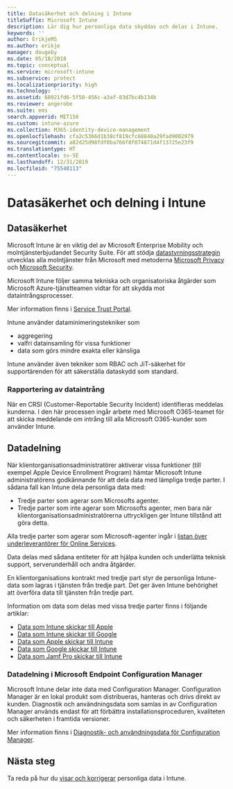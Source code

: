 ```yaml
---
title: Datasäkerhet och delning i Intune
titleSuffix: Microsoft Intune
description: Lär dig hur personliga data skyddas och delas i Intune.
keywords: ''
author: ErikjeMS
ms.author: erikje
manager: dougeby
ms.date: 05/18/2018
ms.topic: conceptual
ms.service: microsoft-intune
ms.subservice: protect
ms.localizationpriority: high
ms.technology: ''
ms.assetid: 68921fd6-5f50-456c-a3af-83d7bc4b134b
ms.reviewer: angerobe
ms.suite: ems
search.appverid: MET150
ms.custom: intune-azure
ms.collection: M365-identity-device-management
ms.openlocfilehash: cfa2c5366d1b38cf819cfc68840a29fad9002979
ms.sourcegitcommit: a82d25d98fdf0ba766f8f074871d4f13725e23f9
ms.translationtype: HT
ms.contentlocale: sv-SE
ms.lasthandoff: 12/31/2019
ms.locfileid: "75548113"
---
```

# <a name="data-security-and-sharing-in-intune"></a>Datasäkerhet och delning i Intune


## <a name="data-security"></a>Datasäkerhet

Microsoft Intune är en viktig del av Microsoft Enterprise Mobility och molntjänsterbjudandet Security Suite. För att stödja [datastyrningsstrategin](https://www.microsoft.com/en-us/TrustCenter/Security/default.aspx) utvecklas alla molntjänster från Microsoft med metoderna [Microsoft Privacy](https://www.microsoft.com/en-us/trustcenter/privacy) och [Microsoft Security](https://www.microsoft.com/en-us/trustcenter/security/).  

Microsoft Intune följer samma tekniska och organisatoriska åtgärder som Microsoft Azure-tjänstteamen vidtar för att skydda mot dataintrångsprocesser.

Mer information finns i [Service Trust Portal](https://www.microsoft.com/en-us/TrustCenter/stp).

Intune använder dataminimeringstekniker som

- aggregering
- valfri datainsamling för vissa funktioner
- data som görs mindre exakta eller känsliga

Intune använder även tekniker som RBAC och JiT-säkerhet för supportärenden för att säkerställa dataskydd som standard. 

### <a name="data-breach-reporting"></a>Rapportering av dataintrång

När en CRSI (Customer-Reportable Security Incident) identifieras meddelas kunderna. I den här processen ingår arbete med Microsoft O365-teamet för att skicka meddelande om intrång till alla Microsoft O365-kunder som använder Intune.

## <a name="data-sharing"></a>Datadelning

När klientorganisationsadministratörer aktiverar vissa funktioner (till exempel Apple Device Enrollment Program) hämtar Microsoft Intune administratörens godkännande för att dela data med lämpliga tredje parter. I sådana fall kan Intune dela personliga data med:

- Tredje parter som agerar som Microsofts agenter.
- Tredje parter som inte agerar som Microsofts agenter, men bara när klientorganisationsadministratörerna uttryckligen ger Intune tillstånd att göra detta.

Alla tredje parter som agerar som Microsoft-agenter ingår i [listan över underleverantörer för Online Services](https://aka.ms/Online_Serv_Subcontractor_List).

Data delas med sådana entiteter för att hjälpa kunden och underlätta teknisk support, serverunderhåll och andra åtgärder.

En klientorganisations kontrakt med tredje part styr de personliga Intune-data som lagras i tjänsten från tredje part. Det ger även Intune behörighet att överföra data till tjänsten från tredje part.  

Information om data som delas med vissa tredje parter finns i följande artiklar:
- [Data som Intune skickar till Apple](data-intune-sends-to-apple.md)
- [Data som Intune skickar till Google](data-intune-sends-to-google.md)
- [Data som Apple skickar till Intune](data-apple-sends-to-intune.md)
- [Data som Google skickar till Intune](data-google-sends-to-intune.md)
- [Data som Jamf Pro skickar till Intune](data-jamf-sends-to-intune.md)

### <a name="microsoft-endpoint-configuration-manager-data-sharing"></a>Datadelning i Microsoft Endpoint Configuration Manager

Microsoft Intune delar inte data med Configuration Manager. Configuration Manager är en lokal produkt som distribueras, hanteras och drivs direkt av kunden. Diagnostik och användningsdata som samlas in av Configuration Manager används endast för att förbättra installationsproceduren, kvaliteten och säkerheten i framtida versioner.

Mer information finns i [Diagnostik- och användningsdata för Configuration Manager](https://docs.microsoft.com/configmgr/core/plan-design/diagnostics/diagnostics-and-usage-data). 


## <a name="next-steps"></a>Nästa steg

Ta reda på hur du [visar och korrigerar](privacy-data-view-correct.md) personliga data i Intune.
